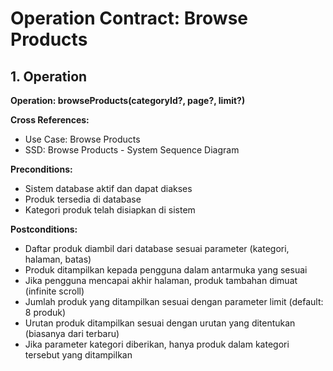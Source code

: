 # Operation Contract: Browse Products

## 1. Operation
**Operation: browseProducts(categoryId?, page?, limit?)**

**Cross References:**
- Use Case: Browse Products
- SSD: Browse Products - System Sequence Diagram

**Preconditions:**
- Sistem database aktif dan dapat diakses
- Produk tersedia di database
- Kategori produk telah disiapkan di sistem

**Postconditions:**
- Daftar produk diambil dari database sesuai parameter (kategori, halaman, batas)
- Produk ditampilkan kepada pengguna dalam antarmuka yang sesuai
- Jika pengguna mencapai akhir halaman, produk tambahan dimuat (infinite scroll)
- Jumlah produk yang ditampilkan sesuai dengan parameter limit (default: 8 produk)
- Urutan produk ditampilkan sesuai dengan urutan yang ditentukan (biasanya dari terbaru)
- Jika parameter kategori diberikan, hanya produk dalam kategori tersebut yang ditampilkan
